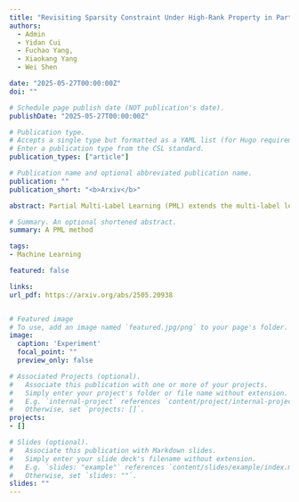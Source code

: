 ```yaml
---
title: "Revisiting Sparsity Constraint Under High-Rank Property in Partial Multi-Label Learning"
authors:
  - Admin
  - Yidan Cui
  - Fuchao Yang,
  - Xiaokang Yang
  - Wei Shen

date: "2025-05-27T00:00:00Z"
doi: ""

# Schedule page publish date (NOT publication's date).
publishDate: "2025-05-27T00:00:00Z"

# Publication type.
# Accepts a single type but formatted as a YAML list (for Hugo requirements).
# Enter a publication type from the CSL standard.
publication_types: ["article"]

# Publication name and optional abbreviated publication name.
publication: ""
publication_short: "<b>Arxiv</b>"

abstract: Partial Multi-Label Learning (PML) extends the multi-label learning paradigm to scenarios where each sample is associated with a candidate label set containing both ground-truth labels and noisy labels. Existing PML methods commonly rely on two assumptions sparsity of the noise label matrix and low-rankness of the ground-truth label matrix. However, these assumptions are inherently conflicting and impractical for real-world scenarios, where the true label matrix is typically full-rank or close to full-rank. To address these limitations, we demonstrate that the sparsity constraint contributes to the high-rank property of the predicted label matrix. Based on this, we propose a novel method Schirn, which introduces a sparsity constraint on the noise label matrix while enforcing a high-rank property on the predicted label matrix. Extensive experiments demonstrate the superior performance of Schirn compared to state-of-the-art methods, validating its effectiveness in tackling real-world PML challenges.

# Summary. An optional shortened abstract.
summary: A PML method

tags:
- Machine Learning

featured: false

links:
url_pdf: https://arxiv.org/abs/2505.20938


# Featured image
# To use, add an image named `featured.jpg/png` to your page's folder. 
image:
  caption: 'Experiment'
  focal_point: ""
  preview_only: false

# Associated Projects (optional).
#   Associate this publication with one or more of your projects.
#   Simply enter your project's folder or file name without extension.
#   E.g. `internal-project` references `content/project/internal-project/index.md`.
#   Otherwise, set `projects: []`.
projects:
- []

# Slides (optional).
#   Associate this publication with Markdown slides.
#   Simply enter your slide deck's filename without extension.
#   E.g. `slides: "example"` references `content/slides/example/index.md`.
#   Otherwise, set `slides: ""`.
slides: ""
---
```

